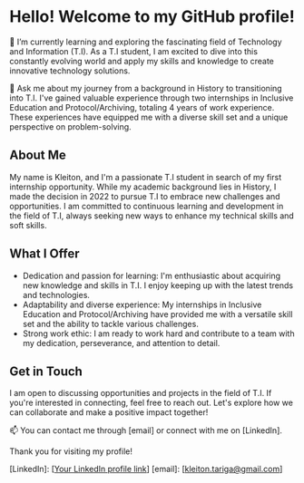 # Hello! Welcome to my GitHub profile!

🌱 I’m currently learning and exploring the fascinating field of Technology and Information (T.I). As a T.I student, I am excited to dive into this constantly evolving world and apply my skills and knowledge to create innovative technology solutions.

💬 Ask me about my journey from a background in History to transitioning into T.I. I've gained valuable experience through two internships in Inclusive Education and Protocol/Archiving, totaling 4 years of work experience. These experiences have equipped me with a diverse skill set and a unique perspective on problem-solving.

## About Me
My name is Kleiton, and I'm a passionate T.I student in search of my first internship opportunity. While my academic background lies in History, I made the decision in 2022 to pursue T.I to embrace new challenges and opportunities. I am committed to continuous learning and development in the field of T.I, always seeking new ways to enhance my technical skills and soft skills.

## What I Offer
- Dedication and passion for learning: I'm enthusiastic about acquiring new knowledge and skills in T.I. I enjoy keeping up with the latest trends and technologies.
- Adaptability and diverse experience: My internships in Inclusive Education and Protocol/Archiving have provided me with a versatile skill set and the ability to tackle various challenges.
- Strong work ethic: I am ready to work hard and contribute to a team with my dedication, perseverance, and attention to detail.

## Get in Touch
I am open to discussing opportunities and projects in the field of T.I. If you're interested in connecting, feel free to reach out. Let's explore how we can collaborate and make a positive impact together!

📫 You can contact me through [email] or connect with me on [LinkedIn].

Thank you for visiting my profile!

[LinkedIn]: [[Your LinkedIn profile link](https://www.linkedin.com/in/kleiton-tariga-176243144/)]
[email]: [kleiton.tariga@gmail.com]
